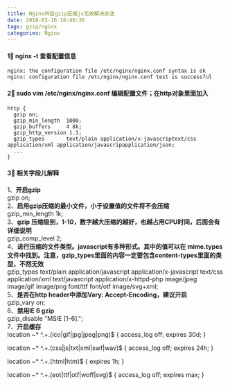 ```yaml
---
title: Nginx开启gzip压缩js无效解决办法
date: 2018-03-16 16:40:36
tags: gzip/nginx
categories: Nginx
---
```

#### 1⃣️ nginx -t 查看配置信息

```
nginx: the configuration file /etc/nginx/nginx.conf syntax is ok
nginx: configuration file /etc/nginx/nginx.conf test is successful
```
#### 2⃣️ sudo vim /etc/nginx/nginx.conf  编辑配置文件；在http对象里面加入
```
http {
  gzip on;
  gzip_min_length  1000;
  gzip_buffers     4 8k;   
  gzip_http_version 1.1; 
  gzip_types       text/plain application/x-javascriptext/css application/xml application/javascripapplication/json;
  ...
}
```
#### 3⃣️ 相关字段儿解释  
1、**开启gzip**  
gzip on;  
2、**启用gzip压缩的最小文件，小于设置值的文件将不会压缩**  
gzip_min_length 1k;  
3、**gzip 压缩级别，1-10，数字越大压缩的越好，也越占用CPU时间，后面会有详细说明**  
gzip_comp_level 2;  
4、**进行压缩的文件类型。javascript有多种形式。其中的值可以在 mime.types 文件中找到。注意，gzip_types里面的内容一定要包含content-types里面的类型，不然无效**  
gzip_types text/plain application/javascript application/x-javascript text/css application/xml text/javascript application/x-httpd-php image/jpeg image/gif image/png font/ttf font/otf image/svg+xml;  
5、**是否在http header中添加Vary: Accept-Encoding，建议开启**  
gzip_vary on;  
6、**禁用IE 6 gzip**  
gzip_disable "MSIE [1-6]\.";  
7、**开启缓存**  
location ~* ^.+\.(ico|gif|jpg|jpeg|png)$ { 
    access_log   off; 
    expires      30d;
}

location ~* ^.+\.(css|js|txt|xml|swf|wav)$ {
    access_log   off;
    expires      24h;
}

location ~* ^.+\.(html|htm)$ {
    expires      1h;
}

location ~* ^.+\.(eot|ttf|otf|woff|svg)$ {
    access_log   off;
    expires max;
}